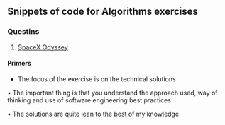 ## Snippets of code for Algorithms exercises
  
### Questins

1. [SpaceX Odyssey](SpaceX/readme.md)

#### Primers

* The focus of the exercise is on the technical solutions
  
• The important thing is that you understand the approach used, way of thinking and  use of software engineering best practices

• The solutions are quite lean to the best of my knowledge